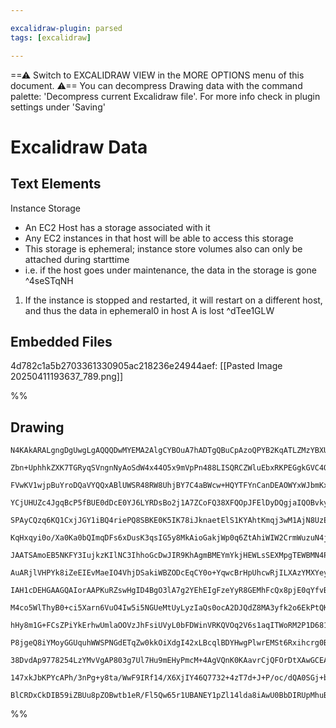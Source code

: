 ```yaml
---

excalidraw-plugin: parsed
tags: [excalidraw]

---
```

==⚠  Switch to EXCALIDRAW VIEW in the MORE OPTIONS menu of this document. ⚠== You can decompress Drawing data with the command palette: 'Decompress current Excalidraw file'. For more info check in plugin settings under 'Saving'


# Excalidraw Data
## Text Elements
Instance Storage

- An EC2 Host has a storage associated with it
- Any EC2 instances in that host will be able to access this storage
- This storage is ephemeral; instance store volumes also can only be attached during starttime
- i.e. if the host goes under maintenance, the data in the storage is gone
 ^4seSTqNH

1. If the instance is stopped and restarted, it will restart on a different host, and thus the data in ephemeral0 in host A is lost  ^dTee1GLW

## Embedded Files
4d782c1a5b2703361330905ac218236e24944aef: [[Pasted Image 20250411193637_789.png]]

%%
## Drawing
```compressed-json
N4KAkARALgngDgUwgLgAQQQDwMYEMA2AlgCYBOuA7hADTgQBuCpAzoQPYB2KqATLZMzYBXUtiRoIACyhQ4zZAHoFAc0JRJQgEYA6bGwC2CgF7N6hbEcK4OCtptbErHALRY8RMpWdx8Q1TdIEfARcZgRmBShcZQUebQB2bQAGGjoghH0EDihmbgBtcDBQMBKIEm4IABYwgGUAFQBHADkACVSSyFhECqgsKHbSzG5nAEYATgBWZInKsYBmJIAOHgA2

Zbn+UphhkZXK7TGRyqSVngnNyAoSdW4x44O5x9mVpPn488LISQRCZWluEbxRKPEGgkGVC4QazKYLcJKQ5hQUhsADWCAAwmx8GxSBUAMQjBCEwkDSCaXDYFHKZFCDjETHY3ESJHWZhwXCBbKkiAAM0I+HwNVgsIkgg83MRyLRAHVrpJuHxPhBJaiEEKYCL0GLypCaX8OOFcmgRpC2OzsGptsakvCldThHAAJLEI2oPIAXUhPPImWd3A4QgFkMIdKw

FVwKV1wjpBuYroDQaVYQQxABlUWSR48RW8UhjBY7C4aBWcw+HQYTFYnCanDEAOWYxWJbmKxNSsIzAAIuleqm0DyCGFIZpo8QAKLBTLZeOB/CQoRwYi4XsA+KVSpzMY8MbxcYzSFEDgo/2zg9sSkp7gD/BDpW9TD9CSOjiI6xiVBCnHRBAAHQ4f+cVAAEEOFQMd0R4VAWjYRFUEkUJUFwVBES/ZQEEQuNzysXtUCudRUDUADgI4GAwIggiXyiDgxG

YCjUHUZc4JgqBcP5fBUE0dDcE0YJ6LYRDsBo2j1A7ZCoFQ38XFQOpJFElDyDQgjaIQOBvkych8AAbgo19qPQ+T0PoLEhEyWjB34vBQM4fBSM4xCZApb5iFQYgRBDZQxI5GRCEyIjCG0BBtAInl6O+JjYOUNhwlQWliCYVB9FwENeg4N8EGoUL0KXKI6PUfTxIU9DRMig0/25cgKDqPoKmfXT30/Qq/yIkCyMg6DYPgsyxIkjDBAtZcU1Y/DCKkkD

SPAyCQzq6KQ1CxjJGY1iBQ4riePQ8SBKE0K5IK78iJknaetElS1KYAhtKmqj3wM1AjN8UzEJvCzrFQazbK4hzsCcly3I4DzX1IbzfKk/zAuCzLwpYyLoti+LEuSrI0oyvKXOXJDZpR+TvyU1ASsk7keU4KAakIIxxF4JJtFWJsadppt4g2JVCeyAAxXB9H5K1UDLUp7ygICiGUIt0GCHl+jzJgoHMAgBd+YXoDNbk9GyJKDVIP00ATOclRxX4QwI

KqHxqyi0o/Xa0Ka0bQImqDFs6xDusK3qsIG5y8MkAioGakjWp0q6ZtAhiWIW2CrmWuzuN4jaKS2kTaKxi2pIO+PzaK5TVIyM6tL902brukzovM1BLNejgbJW+yoi+wbXNIdzPMBqXgcA0GgsIEKUZDqGoto2HSAS1WUqRiHsvRwOwoTtPcc4fHIVwIRxIAJXCUnyaRIR0qVQ8EBaH4/kfVARipiZCgAX02YpSnKCQhFwJplCECh8GIFZSEqOoAAV

JAATSAmoEB5NKFY3IujkzKIlNC3IhhoGcDwJIR9KhAgmBMEYmYkjHEWLsSEXMpgTEWBMN4PNLhym4BMeIixtCVGQaguBGDdiM3LN8X4/w0BzB4G2cs0JNS2nLCqNEDIcQ9HIC+dknJxZKnJJSe0sUBFMnQCyERHIsjiPLHyAU6pNTKixDqJMSJVSymIDcNAipeF6LRBosB2pUxRj8JIWMroOGlDNBSS0AIbSQmkU6F0+RPRMx9AgDWqAtbBlDNA9

AuARjlVHPYk8iZeEIEvMaeIO4VhjDSakiWBZODcEqCY0o+YqwcBrHpUhcwRjILXAzYMXYeyJNQNeW85YRyxQnJnacsTtblgXNlOpgJ1ybm3OwshYwDwhmPJrU8W9zxoj7PUwcm9THLiEK6CAiA6TuQJvyAJsyqjEHITwbAIxcATE0FmJIjxWyPFeEkCYFJ2HrBWAgHgsx1y4AARKdw5MCgdDAI4koIxPi+PLNgZEcAOlnwvu2HZ+gOAADUbmwoAE

IAH1cDEHGAAGQAIorAAPKuRZswHgID4BgO3lA7g2YEhEIgFzeYyR8GEMhFcQx8pjE0qYfvBUaS55/W4QiMxGIsSCIkASIk4ruSSKpDSOksihGslEcozZ6jhSWO0dY3RUoEAGKMbwAVWqLEVCsVE2xMTjSmnNK460PDSieOdK6D0Xp/GBOCe2UJ4ZiU2JjIabgl9eakoVJ8c+SYEmzNQTMdhlRAS5iVAUws3AymZMKcUusxo9y5MzJuap3Zggrn7P

M4co5WlThyB0+ci5Xarn6VuO4Iw5i5NGUeMtUyLyzIaQs0ocA2DJQdZ8MA3yfk2o6EkPtQKOgDo6LAohJRtxjFHYCg8oQoCYn0BzGQKYP7dq5BMuJpQAZQERSGRwf1m3liyMQQ96yT07s6XuqIgMgKkGRBQb4aLT2lHPY+59r7ZlawhYUP1ZQdnECqkSAA4hi6UJLujMmqpCMJsCszH2wQmyYDKCFzHeMykhaB4jnO0CsAhgJGyLCw0qTlLDuZDq

hHy8m1G+FCsZPiYkErhwUmlaOOVzJhFsiUVyL0bFDWinVRKQVOq2V6s1aqITWoRM2P1D681OtLWwDcdRu13i0COr8ezbZ77IBHrDBIXAcwTXerjPp5UobuCLFLLsNYJYk3xuMS2Jz1Zazk1QSWTM65ZjZtqW2gtEii2TmUTOXdkBumVqSdWhYDNMF5MgIecZQTJnlmxK2q8QXyx8wqEfVAjoO5hUuqbQ6cBEDOWsM5QI+6UwZTUEtdiNX70sU4Ih

P8jgeQ8iYMoyGGUquhWWSPNGdETqZw0kkOiXdgI42xLBcqlBDYHwgPlwrEMSt6Rxihcrg0BvNa8nVz2jXUD7cBqXB2nXutiL64hOkg3hJhVHqNjO6kCCTdmtNoCs3FoEyJiTMmCpqPMygGzDmNlSGQj5rLIWFRRYqPyZLaW+Bofy3EmCyEysoghiYC6tLTi67+ANtVCQq2itFRNptsrFXbvVfCC1w7DWw5Nbp15c7SFLs9eyDdgb6ghsoye7NMbr

38DvdAp9778254LzYMvVgAP803g7Ul7Hu9mEHyPmcM+4AgVQnK0KAavrCjQFOrDtXAwGCEAQBQRF7HpGyuFXIiAeIusu55Ob7AIgxGOl6PoIUWquPoDFSx93nvlHe4yDbqRMr6QO/lYosRIen1h59yzQTqqjVyaNx7pP2Rw++7EzhyTpRs9e59376T6fhPik2BAEvyeMiL2EApizSni+h9zz73FKmuaoJtbX9vUA88syJqDzmEOs8D6H391egOa9

147xkJbKPYcAPh/3nPg+y8ta/WwF9IRf14/X6XjIY46Q7732+4zT7d+J+P/oc/dQA0SGj+b5gIKsT4AABo5NydSmvb/kQBRv4AQyl0MmUjcjA2ADBDdyx6ACAN4AR/028N889G9YozV0AX8a9qQSB/tyY4FsC65iAhQVJx9bUiCABZNgOKU/SOOpdtQgkgAPQDRFLEHZUgZQckAACnYVzF4EBAyl4IykpgmAAEpuRl4H58AOQKgODuCeAFhBDFDe

BlCRDxCkDIB59iZBUu8pZOBwtb1eR/Fl5Qw65r1UBANEY1pZl14lda8iAwU0BbDIRUpMhuBnCdYF5yUnDSAN4NCIA7AAArBAbAHIGoVKOAKgmg1KawrLRXGvCkKWRgOoKA/AGA/1GDLUdIUI+NDHZZcSfQR/TI11dLaZeg7LUoaQxEICHI5I1I8FEoU+cAYNSANRcIX1Jo0+IAA=
```
%%